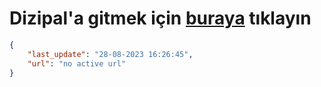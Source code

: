 # Dizipal'a gitmek için [buraya](None) tıklayın
        
```json
{
    "last_update": "28-08-2023 16:26:45",
    "url": "no active url"
}
```